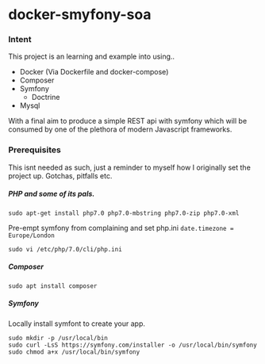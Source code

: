 # docker-smyfony-soa

### Intent

This project is an learning and example into using..

* Docker (Via Dockerfile and docker-compose)
* Composer
* Symfony
  * Doctrine
* Mysql

With a final aim to produce a simple REST api with symfony which will be consumed by one of the plethora of modern Javascript frameworks.

### Prerequisites

This isnt needed as such, just a reminder to myself how I originally set the project up. Gotchas, pitfalls etc.

##### PHP and some of its pals.
`sudo apt-get install php7.0 php7.0-mbstring php7.0-zip php7.0-xml`

Pre-empt symfony from complaining and set php.ini `date.timezone = Europe/London`

`sudo vi /etc/php/7.0/cli/php.ini`

##### Composer
`sudo apt install composer`

##### Symfony

Locally install symfont to create your app.
```
sudo mkdir -p /usr/local/bin
sudo curl -LsS https://symfony.com/installer -o /usr/local/bin/symfony
sudo chmod a+x /usr/local/bin/symfony
```


